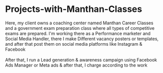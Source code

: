 # Projects-with-Manthan-Classes
Here, my client owns a coaching center named Manthan Career Classes and a government exam preparation class where all types of competitive exams are prepared.
I'm working there as a Performance marketer and Social Media Handler, there I make Different vacancy posters or templates, and after that post them on social media platforms like Instagram & Facebook
<br>
<br>
After that, I run a Lead generation & awareness campaign using Facebook Ads Manager or Meta ads
& after that, I charge according to the work
